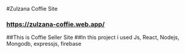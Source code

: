 #Zulzana Coffie Site 
### https://zulzana-coffie.web.app/


##This is Coffie Seller Site 
##In this project i used Js, React, Nodejs, Mongodb, expressjs, firebase